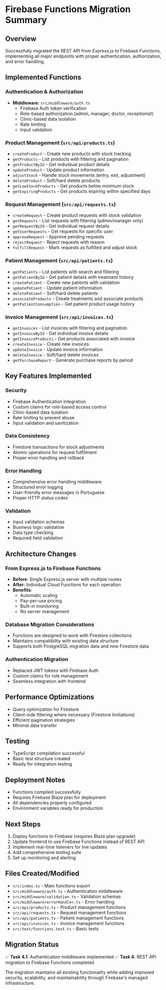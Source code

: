 # Firebase Functions Migration Summary

## Overview
Successfully migrated the REST API from Express.js to Firebase Functions, implementing all major endpoints with proper authentication, authorization, and error handling.

## Implemented Functions

### Authentication & Authorization
- **Middleware**: `src/middleware/auth.ts`
  - Firebase Auth token verification
  - Role-based authorization (admin, manager, doctor, receptionist)
  - Clinic-based data isolation
  - Rate limiting
  - Input validation

### Product Management (`src/api/products.ts`)
- `createProduct` - Create new products with stock tracking
- `getProducts` - List products with filtering and pagination
- `getProductById` - Get individual product details
- `updateProduct` - Update product information
- `adjustStock` - Handle stock movements (entry, exit, adjustment)
- `deleteProduct` - Soft/hard delete products
- `getLowStockProducts` - Get products below minimum stock
- `getExpiringProducts` - Get products expiring within specified days

### Request Management (`src/api/requests.ts`)
- `createRequest` - Create product requests with stock validation
- `getRequests` - List requests with filtering (admin/manager only)
- `getRequestById` - Get individual request details
- `getUserRequests` - Get requests for specific user
- `approveRequest` - Approve pending requests
- `rejectRequest` - Reject requests with reason
- `fulfillRequest` - Mark requests as fulfilled and adjust stock

### Patient Management (`src/api/patients.ts`)
- `getPatients` - List patients with search and filtering
- `getPatientById` - Get patient details with treatment history
- `createPatient` - Create new patients with validation
- `updatePatient` - Update patient information
- `deletePatient` - Soft/hard delete patients
- `associateProducts` - Create treatments and associate products
- `getPatientConsumption` - Get patient product usage history

### Invoice Management (`src/api/invoices.ts`)
- `getInvoices` - List invoices with filtering and pagination
- `getInvoiceById` - Get individual invoice details
- `getInvoiceProducts` - Get products associated with invoice
- `createInvoice` - Create new invoices
- `updateInvoice` - Update invoice information
- `deleteInvoice` - Soft/hard delete invoices
- `getPurchaseReport` - Generate purchase reports by period

## Key Features Implemented

### Security
- Firebase Authentication integration
- Custom claims for role-based access control
- Clinic-based data isolation
- Rate limiting to prevent abuse
- Input validation and sanitization

### Data Consistency
- Firestore transactions for stock adjustments
- Atomic operations for request fulfillment
- Proper error handling and rollback

### Error Handling
- Comprehensive error handling middleware
- Structured error logging
- User-friendly error messages in Portuguese
- Proper HTTP status codes

### Validation
- Input validation schemas
- Business logic validation
- Data type checking
- Required field validation

## Architecture Changes

### From Express.js to Firebase Functions
- **Before**: Single Express.js server with multiple routes
- **After**: Individual Cloud Functions for each operation
- **Benefits**: 
  - Automatic scaling
  - Pay-per-use pricing
  - Built-in monitoring
  - No server management

### Database Migration Considerations
- Functions are designed to work with Firestore collections
- Maintains compatibility with existing data structure
- Supports both PostgreSQL migration data and new Firestore data

### Authentication Migration
- Replaced JWT tokens with Firebase Auth
- Custom claims for role management
- Seamless integration with frontend

## Performance Optimizations
- Query optimization for Firestore
- Client-side filtering where necessary (Firestore limitations)
- Efficient pagination strategies
- Minimal data transfer

## Testing
- TypeScript compilation successful
- Basic test structure created
- Ready for integration testing

## Deployment Notes
- Functions compiled successfully
- Requires Firebase Blaze plan for deployment
- All dependencies properly configured
- Environment variables ready for production

## Next Steps
1. Deploy functions to Firebase (requires Blaze plan upgrade)
2. Update frontend to use Firebase Functions instead of REST API
3. Implement real-time listeners for live updates
4. Add comprehensive testing suite
5. Set up monitoring and alerting

## Files Created/Modified
- `src/index.ts` - Main functions export
- `src/middleware/auth.ts` - Authentication middleware
- `src/middleware/validation.ts` - Validation schemas
- `src/middleware/errorHandler.ts` - Error handling
- `src/api/products.ts` - Product management functions
- `src/api/requests.ts` - Request management functions
- `src/api/patients.ts` - Patient management functions
- `src/api/invoices.ts` - Invoice management functions
- `src/test/functions.test.ts` - Basic tests

## Migration Status
✅ **Task 4.1**: Authentication middleware implemented
✅ **Task 4**: REST API migration to Firebase Functions completed

The migration maintains all existing functionality while adding improved security, scalability, and maintainability through Firebase's managed infrastructure.